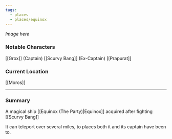 ```yaml
---
tags:
  - places
  - places/equinox
---
```

*Image here*

### Notable Characters
[[Grox]] (Captain)
[[Scurvy Bang]] (Ex-Captain)
[[Prapurat]]

### Current Location
[[Moros]]


___
### Summary
A magical ship [[Equinox (The Party)|Equinox]] acquired after fighting [[Scurvy Bang]]

It can teleport over several miles, to places both it and its captain have been to.

